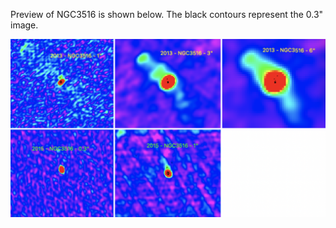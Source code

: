 Preview of NGC3516 is shown below. The black contours represent the 0.3" image. 

![NGC3516](NGC3516.png "NGC3516")

